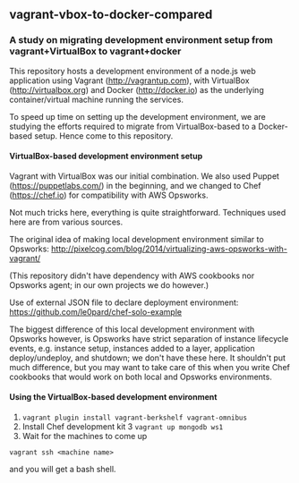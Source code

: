 ## vagrant-vbox-to-docker-compared

### A study on migrating development environment setup from vagrant+VirtualBox to vagrant+docker

This repository hosts a development environment of a node.js web application
using Vagrant (http://vagrantup.com), with VirtualBox (http://virtualbox.org)
and Docker (http://docker.io) as the underlying container/virtual machine
running the services.

To speed up time on setting up the development environment, we are studying the
efforts required to migrate from VirtualBox-based to a Docker-based setup. Hence
come to this repository.

#### VirtualBox-based development environment setup

Vagrant with VirtualBox was our initial combination. We also used Puppet (https://puppetlabs.com/)
in the beginning, and we changed to Chef (https://chef.io) for compatibility with
AWS Opsworks.

Not much tricks here, everything is quite straightforward. Techniques used here
are from various sources.

The original idea of making local development environment similar to Opsworks:
http://pixelcog.com/blog/2014/virtualizing-aws-opsworks-with-vagrant/

(This repository didn't have dependency with AWS cookbooks nor Opsworks agent;
in our own projects we do however.)

Use of external JSON file to declare deployment environment:
https://github.com/le0pard/chef-solo-example

The biggest difference of this local development environment with Opsworks however,
is Opsworks have strict separation of instance lifecycle events, e.g. instance
setup, instances added to a layer, application deploy/undeploy, and shutdown; we
don't have these here. It shouldn't put much difference, but you may want to
take care of this when you write Chef cookbooks that would work on both local
and Opsworks environments.

#### Using the VirtualBox-based development environment

 1. `vagrant plugin install vagrant-berkshelf vagrant-omnibus`
 2. Install Chef development kit
 3 `vagrant up mongodb ws1`
 4. Wait for the machines to come up

`vagrant ssh <machine name>`

and you will get a bash shell.
